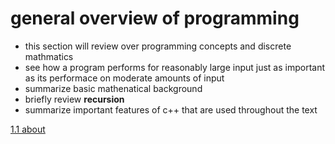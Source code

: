 # general overview of programming

- this section will review over programming concepts and discrete mathmatics
- see how a program performs for reasonably large input just as important as its performace on moderate amounts of input
- summarize basic mathenatical background
- briefly review **recursion**
- summarize important features of c++ that are used throughout the text

[1.1 about](#1-1-about)
